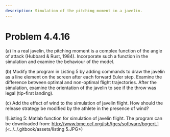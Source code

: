 ```yaml
---
description: Simulation of the pitching moment in a javelin.
---
```


# Problem 4.4.16

(a) In a real javelin, the pitching moment is a complex function of the angle of attack (Hubbard & Rust, 1984). Incorporate such a function in the simulation and examine the behaviour of the model.

(b) Modify the program in Listing 5 by adding commands to draw the javelin as a line element on the screen after each forward Euler step. Examine the difference between optimal and non-optimal flight trajectories. After the simulation, examine the orientation of the javelin to see if the throw was legal (tip-first landing).

(c) Add the effect of wind to the simulation of javelin flight. How should the release strategy be modified by the athlete in the presence of wind?

![Listing 5: Matlab function for simulation of javelin flight. The program can be downloaded from: http://www.bme.ccf.org/isb/tgcs/software/bogert.](<../../.gitbook/assets/listing 5.JPG>)
